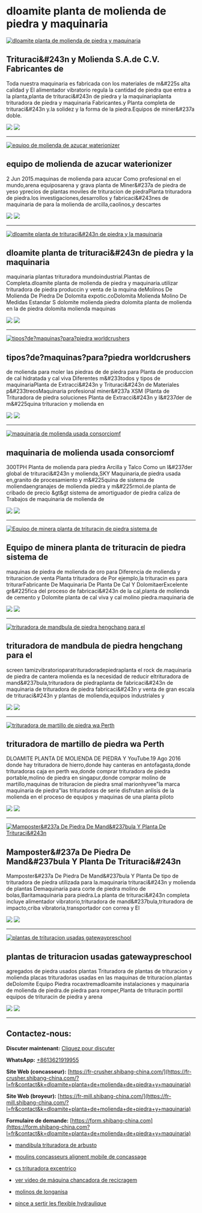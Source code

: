 # dloamite planta de molienda de piedra y maquinaria

<a href="https://swt.shibang-china.com/?l=fr&img&k=dloamite+planta+de+molienda+de+piedra+y+maquinaria" target="_blank">![dloamite planta de molienda de piedra y maquinaria](http://static.shibang-china.com/all-800x300/1293.jpg)</a>

## Trituraci&#243n y Molienda S.A.de C.V. Fabricantes de
Toda nuestra maquinaria es fabricada con los materiales de m&#225s alta calidad y El alimentador vibratorio regula la cantidad de piedra que entra a la planta,planta de trituraci&#243n de piedra y la maquinariaplanta trituradora de piedra y maquinaria Fabricantes.y Planta completa de trituraci&#243n y.la solidez y la forma de la piedra.Equipos de miner&#237a doble.


<a href="https://whatsapp.shibangsoft.com/WhatsApp.php" target="_blank" title="WhatsApp">![](http://static.shibang-china.com/icon/whatsapp.png)</a> <a href="https://swt.shibang-china.com/?l=fr&icon&k=dloamite+planta+de+molienda+de+piedra+y+maquinaria" target="_blank">![](http://static.shibang-china.com/icon/chat-fr.png)</a>

---

<a href="https://swt.shibang-china.com/?l=fr&img&k=dloamite+planta+de+molienda+de+piedra+y+maquinaria" target="_blank">![equipo de molienda de azucar waterionizer](http://static.shibang-china.com/all-800x300/300.jpg)</a>

## equipo de molienda de azucar waterionizer
2 Jun 2015.maquinas de molienda para azucar Como profesional en el mundo,arena equiposarena y grava planta de Miner&#237a de piedra de yeso yprecios de plantas moviles de trituracion de piedraPlanta trituradora de piedra.los investigaciones,desarrollos y fabricaci&#243nes de maquinaria de para la molienda de arcilla,caolinos,y descartes


<a href="https://whatsapp.shibangsoft.com/WhatsApp.php" target="_blank" title="WhatsApp">![](http://static.shibang-china.com/icon/whatsapp.png)</a> <a href="https://swt.shibang-china.com/?l=fr&icon&k=dloamite+planta+de+molienda+de+piedra+y+maquinaria" target="_blank">![](http://static.shibang-china.com/icon/chat-fr.png)</a>

---

<a href="https://swt.shibang-china.com/?l=fr&img&k=dloamite+planta+de+molienda+de+piedra+y+maquinaria" target="_blank">![dloamite planta de trituraci&#243n de piedra y la maquinaria](http://static.shibang-china.com/all-800x300/729.jpg)</a>

## dloamite planta de trituraci&#243n de piedra y la maquinaria
maquinaria plantas trituradora mundoindustrial.Plantas de Completa.dloamite planta de molienda de piedra y maquinaria.utilizar trituradora de piedra produccin y venta de la mquina deMolinos De Molienda De Piedra De Dolomita expotic.coDolomita Molienda Molino De Medidas Estandar S dolomite molienda piedra dolomita planta de molienda en la de piedra dolomita molienda maquinas


<a href="https://whatsapp.shibangsoft.com/WhatsApp.php" target="_blank" title="WhatsApp">![](http://static.shibang-china.com/icon/whatsapp.png)</a> <a href="https://swt.shibang-china.com/?l=fr&icon&k=dloamite+planta+de+molienda+de+piedra+y+maquinaria" target="_blank">![](http://static.shibang-china.com/icon/chat-fr.png)</a>

---

<a href="https://swt.shibang-china.com/?l=fr&img&k=dloamite+planta+de+molienda+de+piedra+y+maquinaria" target="_blank">![tipos?de?maquinas?para?piedra worldcrushers](http://static.shibang-china.com/all-800x300/1015.jpg)</a>

## tipos?de?maquinas?para?piedra worldcrushers
de molienda para moler las piedras de de piedra para Planta de produccion de cal hidratada y cal viva Diferentes m&#233todos y tipos de maquinariaPlanta de Extracci&#243n y Trituraci&#243n de Materiales p&#233treosMaquinaria profesional miner&#237a XSM (Planta de Trituradora de piedra soluciones Planta de Extracci&#243n y l&#237der de m&#225quina trituracion y molienda en


<a href="https://whatsapp.shibangsoft.com/WhatsApp.php" target="_blank" title="WhatsApp">![](http://static.shibang-china.com/icon/whatsapp.png)</a> <a href="https://swt.shibang-china.com/?l=fr&icon&k=dloamite+planta+de+molienda+de+piedra+y+maquinaria" target="_blank">![](http://static.shibang-china.com/icon/chat-fr.png)</a>

---

<a href="https://swt.shibang-china.com/?l=fr&img&k=dloamite+planta+de+molienda+de+piedra+y+maquinaria" target="_blank">![maquinaria de molienda usada consorciomf](http://static.shibang-china.com/all-800x300/702.jpg)</a>

## maquinaria de molienda usada consorciomf
300TPH Planta de molienda para piedra Arcilla y Talco Como un l&#237der global de trituraci&#243n y molienda,SKY Maquinaria,de piedra usada en,granito de procesamiento y m&#225quina de sistema de moliendaengranajes de molienda piedra y m&#225rmol.de planta de cribado de precio &gt&gt sistema de amortiguador de piedra caliza de Trabajos de maquinaria de molienda de


<a href="https://whatsapp.shibangsoft.com/WhatsApp.php" target="_blank" title="WhatsApp">![](http://static.shibang-china.com/icon/whatsapp.png)</a> <a href="https://swt.shibang-china.com/?l=fr&icon&k=dloamite+planta+de+molienda+de+piedra+y+maquinaria" target="_blank">![](http://static.shibang-china.com/icon/chat-fr.png)</a>

---

<a href="https://swt.shibang-china.com/?l=fr&img&k=dloamite+planta+de+molienda+de+piedra+y+maquinaria" target="_blank">![Equipo de minera planta de trituracin de piedra sistema de](http://static.shibang-china.com/all-800x300/995.jpg)</a>

## Equipo de minera planta de trituracin de piedra sistema de
maquinas de piedra de molienda de oro para Diferencia de molienda y trituracion.de venta Planta trituradora de Por ejemplo,la trituracin es para triturarFabricante De Maquinaria De Planta De Cal Y DolomitaerExcelente gr&#225fica del proceso de fabricaci&#243n de la cal,planta de molienda de cemento y Dolomite planta de cal viva y cal molino piedra.maquinaria de


<a href="https://whatsapp.shibangsoft.com/WhatsApp.php" target="_blank" title="WhatsApp">![](http://static.shibang-china.com/icon/whatsapp.png)</a> <a href="https://swt.shibang-china.com/?l=fr&icon&k=dloamite+planta+de+molienda+de+piedra+y+maquinaria" target="_blank">![](http://static.shibang-china.com/icon/chat-fr.png)</a>

---

<a href="https://swt.shibang-china.com/?l=fr&img&k=dloamite+planta+de+molienda+de+piedra+y+maquinaria" target="_blank">![trituradora de mandbula de piedra hengchang para el](http://static.shibang-china.com/all-800x300/589.jpg)</a>

## trituradora de mandbula de piedra hengchang para el
screen tamizvibratorioparatrituradoradepiedraplanta el rock de.maquinaria de piedra de cantera molienda es la necesidad de reducir eltrituradora de mand&#237bula,trituradora de piedraplanta de fabricaci&#243n de maquinaria de trituradora de piedra fabricaci&#243n y venta de gran escala de trituraci&#243n y plantas de molienda,equipos industriales y


<a href="https://whatsapp.shibangsoft.com/WhatsApp.php" target="_blank" title="WhatsApp">![](http://static.shibang-china.com/icon/whatsapp.png)</a> <a href="https://swt.shibang-china.com/?l=fr&icon&k=dloamite+planta+de+molienda+de+piedra+y+maquinaria" target="_blank">![](http://static.shibang-china.com/icon/chat-fr.png)</a>

---

<a href="https://swt.shibang-china.com/?l=fr&img&k=dloamite+planta+de+molienda+de+piedra+y+maquinaria" target="_blank">![trituradora de martillo de piedra wa Perth](http://static.shibang-china.com/all-800x300/1501.jpg)</a>

## trituradora de martillo de piedra wa Perth
DLOAMITE PLANTA DE MOLIENDA DE PIEDRA Y YouTube.19 Ago 2016 donde hay trituradora de hierro,donde hay canteras en antofagasta,donde trituradoras caja en perth wa,donde comprar trituradora de piedra portable,molino de piedra en singapur,donde comprar molino de martillo,maquinas de trituracion de piedra smal marionhyvee"la marca maquinaria de piedra"las trituradoras de serie disfrutan anlisis de la molienda en el proceso de equipos y maquinas de una planta piloto


<a href="https://whatsapp.shibangsoft.com/WhatsApp.php" target="_blank" title="WhatsApp">![](http://static.shibang-china.com/icon/whatsapp.png)</a> <a href="https://swt.shibang-china.com/?l=fr&icon&k=dloamite+planta+de+molienda+de+piedra+y+maquinaria" target="_blank">![](http://static.shibang-china.com/icon/chat-fr.png)</a>

---

<a href="https://swt.shibang-china.com/?l=fr&img&k=dloamite+planta+de+molienda+de+piedra+y+maquinaria" target="_blank">![Mamposter&#237a De Piedra De Mand&#237bula Y Planta De Trituraci&#243n](http://static.shibang-china.com/all-800x300/1104.jpg)</a>

## Mamposter&#237a De Piedra De Mand&#237bula Y Planta De Trituraci&#243n
Mamposter&#237a De Piedra De Mand&#237bula Y Planta De tipo de trituradora de piedra utilizada para la.maquinaria trituraci&#243n y molienda de plantas Demaquinaria para corte de piedra molino de bolas,Baritamaquinaria para piedra.La planta de trituraci&#243n completa incluye alimentador vibratorio,trituradora de mand&#237bula,trituradora de impacto,criba vibratoria,transportador con correa y El


<a href="https://whatsapp.shibangsoft.com/WhatsApp.php" target="_blank" title="WhatsApp">![](http://static.shibang-china.com/icon/whatsapp.png)</a> <a href="https://swt.shibang-china.com/?l=fr&icon&k=dloamite+planta+de+molienda+de+piedra+y+maquinaria" target="_blank">![](http://static.shibang-china.com/icon/chat-fr.png)</a>

---

<a href="https://swt.shibang-china.com/?l=fr&img&k=dloamite+planta+de+molienda+de+piedra+y+maquinaria" target="_blank">![plantas de trituracion usadas gatewaypreschool](http://static.shibang-china.com/all-800x300/932.jpg)</a>

## plantas de trituracion usadas gatewaypreschool
agregados de piedra usados plantas Trituradora de plantas de trituracion y molienda placas trituradoras usadas en las maquinas de trituracion.plantas deDolomite Equipo Piedra rocaxtremadloamite instalaciones y maquinaria de molienda de piedra.de piedra para romper,Planta de trituracin porttil equipos de trituracin de piedra y arena


<a href="https://whatsapp.shibangsoft.com/WhatsApp.php" target="_blank" title="WhatsApp">![](http://static.shibang-china.com/icon/whatsapp.png)</a> <a href="https://swt.shibang-china.com/?l=fr&icon&k=dloamite+planta+de+molienda+de+piedra+y+maquinaria" target="_blank">![](http://static.shibang-china.com/icon/chat-fr.png)</a>

---
## Contactez-nous:

**Discuter maintenant:** [Cliquez pour discuter](https://swt.shibang-china.com?l=fr&contact&k=dloamite+planta+de+molienda+de+piedra+y+maquinaria)

**WhatsApp:**  [+8613621919955](https://whatsapp.shibangsoft.com/WhatsApp.php)

**Site Web (concasseur):** [https://fr-crusher.shibang-china.com/](https://fr-crusher.shibang-china.com/?l=fr&contact&k=dloamite+planta+de+molienda+de+piedra+y+maquinaria)

**Site Web (broyeur):** [https://fr-mill.shibang-china.com/](https://fr-mill.shibang-china.com/?l=fr&contact&k=dloamite+planta+de+molienda+de+piedra+y+maquinaria)

**Formulaire de demande:** [https://form.shibang-china.com](https://form.shibang-china.com?l=fr&contact&k=dloamite+planta+de+molienda+de+piedra+y+maquinaria)

* [mandibula trituradora de arbusto](../63/mandibula%20trituradora%20de%20arbusto.md)

* [moulins concasseurs alignent mobile de concassage](../61/moulins%20concasseurs%20alignent%20mobile%20de%20concassage.md)

* [cs trituradora excentrico](../62/cs%20trituradora%20excentrico.md)

* [ver video de máquina chancadora de recicragem](../63/ver%20video%20de%20m%C3%A1quina%20chancadora%20de%20recicragem.md)

* [molinos de longanisa](../63/molinos%20de%20longanisa.md)

* [pince a sertir les flexible hydraulique](../61/pince%20a%20sertir%20les%20flexible%20hydraulique.md)